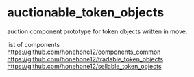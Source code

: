 # auctionable_token_objects
auction component prototype for token objects written in move.  

list of components  
https://github.com/honehone12/components_common  
https://github.com/honehone12/tradable_token_objects  
https://github.com/honehone12/sellable_token_objects  
